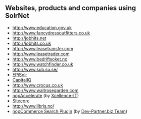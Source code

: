 ## Websites, products and companies using SolrNet

 * http://www.education.gov.uk
 * http://www.fancydressoutfitters.co.uk
 * http://jobhits.net
 * http://jobhits.co.uk
 * http://www.leasetransfer.com
 * http://www.leasetrader.com
 * http://www.bedriftsoket.no
 * http://www.watchfinder.co.uk
 * http://www.sub.su.se/
 * [EPiSolr](http://labs.episerver.com/en/Blogs/LBi/Dates/2009/7/Introducing-EPiSolr/)
 * [CapitalIQ](https://www.capitaliq.com)
 * http://www.crocus.co.uk
 * http://www.waitrosegarden.com
 * [nopAccelerate](http://www.nopaccelerate.com/) (by [Xcellence-IT](http://www.xcellence-it.com/))
 * [Sitecore](http://www.dansolovay.com/2013/05/setting-up-solr-with-sitecore-7.html)
 * http://www.libris.no/
 * [nopCommerce Search Plugin](http://shop.dev-partner.biz/nopcommerce-search-solr-plugin) (by [Dev-Partner.biz Team](http://dev-partner.biz/))
